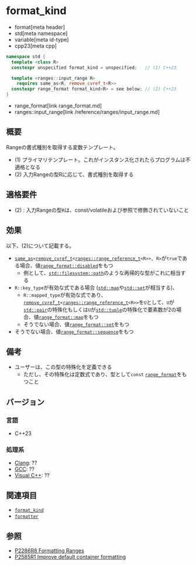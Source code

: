 # format_kind
* format[meta header]
* std[meta namespace]
* variable[meta id-type]
* cpp23[meta cpp]

```cpp
namespace std {
  template <class R>
  constexpr unspecified format_kind = unspecified;   // (1) C++23

  template <ranges::input_range R>
    requires same_as<R, remove_cvref_t<R>>
  constexpr range_format format_kind<R> = see below; // (2) C++23
}
```
* range_format[link range_format.md]
* ranges::input_range[link /reference/ranges/input_range.md]

## 概要
Rangeの書式種別を取得する変数テンプレート。

- (1) プライマリテンプレート。これがインスタンス化されたらプログラムは不適格となる
- (2) 入力Rangeの型Rに応じて、書式種別を取得する


## 適格要件
- (2) : 入力Rangeの型`R`は、const/volatileおよび参照で修飾されていないこと


## 効果
以下、(2)について記載する。

- [`same_as`](/reference/concepts/same_as.md)`<`[`remove_cvref_t`](/reference/type_traits/remove_cvref.md)`<`[`ranges::range_reference_t`](/reference/ranges/range_reference_t.md)`<R>>, R>`が`true`である場合、値[`range_format::disabled`](range_format.md)をもつ
    - 例として、[`std::filesystem::path`](/reference/filesystem/path.md)のような再帰的な型がこれに相当する
- `R::key_type`が有効な式である場合 ([`std::map`](/reference/map/map.md)や[`std::set`](/reference/set/set.md)が相当する)、
    - `R::mapped_type`が有効な式であり、[`remove_cvref_t`](/reference/type_traits/remove_cvref.md)`<`[`ranges::range_reference_t`](/reference/ranges/range_reference_t.md)`<R>>`を`U`として、`U`が[`std::pair`](/reference/utility/pair.md)の特殊化もしくは`U`が[`std::tuple`](/reference/tuple/tuple.md)の特殊化で要素数が2の場合、値[`range_format::map`](range_format.md)をもつ
    - そうでない場合、値[`range_format::set`](range_format.md)をもつ
- そうでない場合、値[`range_format::sequence`](range_format.md)をもつ


## 備考
- ユーザーは、この型の特殊化を定義できる
    - ただし、その特殊化は定数式であり、型として`const` [`range_format`](range_format.md)をもつこと


## バージョン
### 言語
- C++23

### 処理系
- [Clang](/implementation.md#clang): ??
- [GCC](/implementation.md#gcc): ??
- [Visual C++](/implementation.md#visual_cpp): ??


## 関連項目
- [`format_kind`](range_format.md)
- [`formatter`](formatter.md)


## 参照
- [P2286R8 Formatting Ranges](https://www.open-std.org/jtc1/sc22/wg21/docs/papers/2022/p2286r8.html)
- [P2585R1 Improve default container formatting](https://www.open-std.org/jtc1/sc22/wg21/docs/papers/2022/p2585r1.html)
